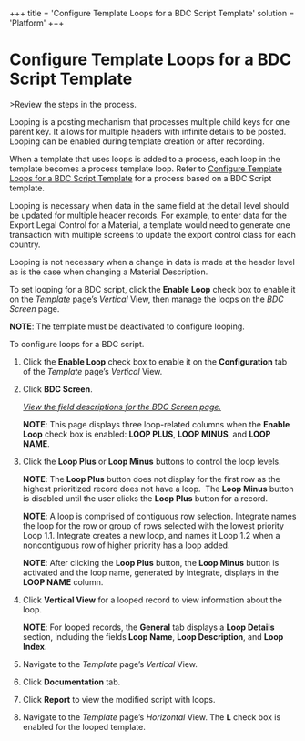 +++
title = 'Configure Template Loops for a BDC Script Template'
solution = 'Platform'
+++

# Configure Template Loops for a BDC Script Template

<span id="Post Data using a BDC Script Steps" class="popUpLink">\>Review
the steps in the process. </span>

Looping is a posting mechanism that processes multiple child keys for
one parent key. It allows for multiple headers with infinite details to
be posted. Looping can be enabled during template creation or after
recording.

When a template that uses loops is added to a process, each loop in the
template becomes a process template loop. Refer to [Configure Template
Loops for a BDC Script Template](Configure_Template_LoopsBDC) for a
process based on a BDC Script template.

Looping is necessary when data in the same field at the detail level
should be updated for multiple header records. For example, to enter
data for the Export Legal Control for a Material, a template would need
to generate one transaction with multiple screens to update the export
control class for each country.

Looping is not necessary when a change in data is made at the header
level as is the case when changing a Material Description.

To set looping for a BDC script, click the **Enable Loop** check box to
enable it on the *Template* page’s *Vertical* View, then manage the
loops on the *BDC Screen* page.

**NOTE**: The template must be deactivated to configure looping.

To configure loops for a BDC script.

1.  Click the **Enable Loop** check box to enable it on the
    **Configuration** tab of the *Template* page’s *Vertical* View.

2.  Click **BDC Screen**.
    
    *[View the field descriptions for the BDC Screen
    page.](../Page_Desc/BDC_Screen_H)*
    
    **NOTE**: This page displays three loop-related columns when the
    **Enable Loop** check box is enabled: **LOOP PLUS**, **LOOP MINUS**,
    and **LOOP NAME**.

3.  Click the **Loop Plus** or **Loop Minus** buttons to control the
    loop levels.
    
    **NOTE**: The **Loop Plus** button does not display for the first
    row as the highest prioritized record does not have a loop.  The
    **Loop Minus** button is disabled until the user clicks the **Loop
    Plus** button for a record.
    
    **NOTE**: A loop is comprised of contiguous row selection. Integrate
    names the loop for the row or group of rows selected with the lowest
    priority Loop 1.1. Integrate creates a new loop, and names it Loop
    1.2 when a noncontiguous row of higher priority has a loop added.
    
    **NOTE**: After clicking the **Loop Plus** button, the **Loop
    Minus** button is activated and the loop name, generated by
    Integrate, displays in the **LOOP NAME** column.

4.  Click **Vertical View** for a looped record to view information
    about the loop.
    
    **NOTE**: For looped records, the **General** tab displays a **Loop
    Details** section, including the fields **Loop Name**, **Loop
    Description**, and **Loop Index**.

5.  Navigate to the *Template* page’s *Vertical* View.

6.  Click **Documentation** tab.

7.  Click **Report** to view the modified script with loops.

8.  Navigate to the *Template* page’s *Horizontal* View. The **L** check
    box is enabled for the looped template.
